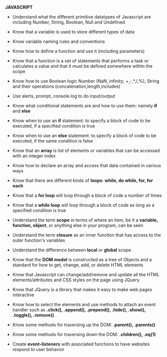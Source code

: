 **JAVASCRIPT**

- Understand what the different primitive datatypes of Javascript are including Number, String, Boolean, Null and Undefined

- Know that a variable is used to store different types of data

- Know variable naming rules and conventions

- Know how to define a function and use it (including parameters)

- Know that a function is a set of statements that performs a task or calculates a value and that it must be defined somewhere within the scope

- Know how to use Boolean logic Number (NaN, infinity; +,-,*,/,%), String and their operations (concatenation,length,includes)

- Use alerts, prompt, console.log to do input/output

- Know what conditional statements are and how to use them: namely **if** and **else**

- Know when to use an **if** statement: to specify a block of code to be executed, if a specified condition is true

- Know when to use an **else** statement: to specify a block of code to be executed, if the same condition is false

- Know that an **array** is list of elements or variables that can be accessed with an integer index

- Know how to declare an array and access that data contained in various ways

- Know that there are different kinds of **loops**: **while, do while, for, for each**

- Know that a **for loop** will loop through a block of code a number of times

- Know that a **while loop** will loop through a block of code as long as a specified condition is true

- Understand the term **scope** in terms of where an item, be it a **variable, function, object**, or anything else in your program, can be seen

- Understand the term **closure** as an inner function that has access to the outer function's variables

- Understand the difference between **local** or **global** scope

- Know that the **DOM model** is constructed as a tree of Objects and a standard for how to get, change, add, or delete HTML elements

- Know that Javascript can change/add/remove and update all the HTML elements/attributes and CSS styles on the page
using JQuery

- Know that JQuery is a library that makes it easy to make web pages interactive

- Know how to select the elements and use methods to attach an event handler such as **.click(), .append(), .prepend(), .hide(), .show(), .toggle(), .remove()**

- Know some methods for traversing up the DOM: **.parent(), .parents()**  

- Know some methods for traversing down the DOM: **.children(), .eq(1)**

- Create **event-listeners** with associated functions to have websites respond to user behavior
